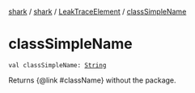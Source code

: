 [shark](../../index.md) / [shark](../index.md) / [LeakTraceElement](index.md) / [classSimpleName](./class-simple-name.md)

# classSimpleName

`val classSimpleName: `[`String`](https://kotlinlang.org/api/latest/jvm/stdlib/kotlin/-string/index.html)

Returns {@link #className} without the package.

